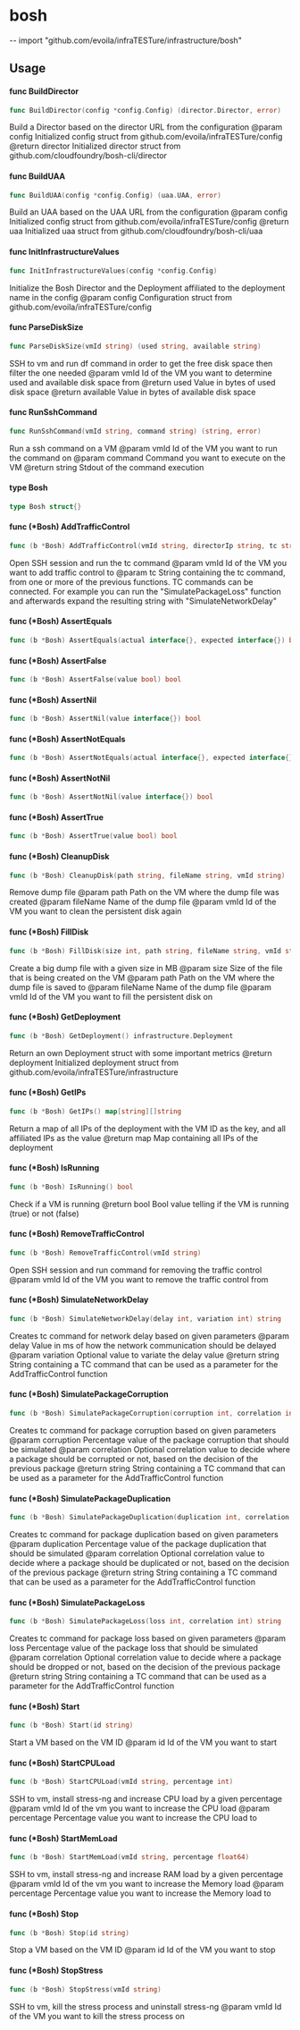 # bosh
--
    import "github.com/evoila/infraTESTure/infrastructure/bosh"


## Usage

#### func  BuildDirector

```go
func BuildDirector(config *config.Config) (director.Director, error)
```
Build a Director based on the director URL from the configuration 
@param config Initialized config struct from github.com/evoila/infraTESTure/config 
@return director Initialized director struct from github.com/cloudfoundry/bosh-cli/director

#### func  BuildUAA

```go
func BuildUAA(config *config.Config) (uaa.UAA, error)
```
Build an UAA based on the UAA URL from the configuration 
@param config Initialized config struct from github.com/evoila/infraTESTure/config 
@return uaa Initialized uaa struct from github.com/cloudfoundry/bosh-cli/uaa

#### func  InitInfrastructureValues

```go
func InitInfrastructureValues(config *config.Config)
```
Initialize the Bosh Director and the Deployment affiliated to the deployment name in the config 
@param config Configuration struct from github.com/evoila/infraTESTure/config

#### func  ParseDiskSize

```go
func ParseDiskSize(vmId string) (used string, available string)
```
SSH to vm and run df command in order to get the free disk space then filter the one needed 
@param vmId Id of the VM you want to determine used and available disk space from @return used Value in bytes of used disk space 
@return available Value in bytes of available disk space

#### func  RunSshCommand

```go
func RunSshCommand(vmId string, command string) (string, error)
```
Run a ssh command on a VM @param vmId Id of the VM you want to run the command on 
@param command Command you want to execute on the VM 
@return string Stdout of the command execution

#### type Bosh

```go
type Bosh struct{}
```


#### func (*Bosh) AddTrafficControl

```go
func (b *Bosh) AddTrafficControl(vmId string, directorIp string, tc string)
```
Open SSH session and run the tc command 
@param vmId Id of the VM you want to add traffic control to 
@param tc String containing the tc command, from one or more of the previous functions.
TC commands can be connected. For example you can run the "SimulatePackageLoss" function and afterwards expand the resulting string with "SimulateNetworkDelay"

#### func (*Bosh) AssertEquals

```go
func (b *Bosh) AssertEquals(actual interface{}, expected interface{}) bool
```

#### func (*Bosh) AssertFalse

```go
func (b *Bosh) AssertFalse(value bool) bool
```

#### func (*Bosh) AssertNil

```go
func (b *Bosh) AssertNil(value interface{}) bool
```

#### func (*Bosh) AssertNotEquals

```go
func (b *Bosh) AssertNotEquals(actual interface{}, expected interface{}) bool
```

#### func (*Bosh) AssertNotNil

```go
func (b *Bosh) AssertNotNil(value interface{}) bool
```

#### func (*Bosh) AssertTrue

```go
func (b *Bosh) AssertTrue(value bool) bool
```

#### func (*Bosh) CleanupDisk

```go
func (b *Bosh) CleanupDisk(path string, fileName string, vmId string)
```
Remove dump file 
@param path Path on the VM where the dump file was created
@param fileName Name of the dump file @param vmId Id of the VM you want to clean the persistent disk again

#### func (*Bosh) FillDisk

```go
func (b *Bosh) FillDisk(size int, path string, fileName string, vmId string)
```
Create a big dump file with a given size in MB @param size Size of the file that is being created on the VM 
@param path Path on the VM where the dump file is saved to 
@param fileName Name of the dump file @param vmId Id of the VM you want to fill the persistent disk on

#### func (*Bosh) GetDeployment

```go
func (b *Bosh) GetDeployment() infrastructure.Deployment
```
Return an own Deployment struct with some important metrics 
@return deployment Initialized deployment struct from github.com/evoila/infraTESTure/infrastructure

#### func (*Bosh) GetIPs

```go
func (b *Bosh) GetIPs() map[string][]string
```
Return a map of all IPs of the deployment with the VM ID as the key, and all affiliated IPs as the value 
@return map Map containing all IPs of the deployment

#### func (*Bosh) IsRunning

```go
func (b *Bosh) IsRunning() bool
```
Check if a VM is running 
@return bool Bool value telling if the VM is running (true) or not (false)

#### func (*Bosh) RemoveTrafficControl

```go
func (b *Bosh) RemoveTrafficControl(vmId string)
```
Open SSH session and run command for removing the traffic control 
@param vmId Id of the VM you want to remove the traffic control from

#### func (*Bosh) SimulateNetworkDelay

```go
func (b *Bosh) SimulateNetworkDelay(delay int, variation int) string
```
Creates tc command for network delay based on given parameters 
@param delay Value in ms of how the network communication should be delayed 
@param variation Optional value to variate the delay value 
@return string String containing a TC command that can be used as a parameter for the AddTrafficControl function

#### func (*Bosh) SimulatePackageCorruption

```go
func (b *Bosh) SimulatePackageCorruption(corruption int, correlation int) string
```
Creates tc command for package corruption based on given parameters 
@param corruption Percentage value of the package corruption that should be simulated
@param correlation Optional correlation value to decide where a package should be corrupted or not, based on the decision of the previous package 
@return string String containing a TC command that can be used as a parameter for the
AddTrafficControl function

#### func (*Bosh) SimulatePackageDuplication

```go
func (b *Bosh) SimulatePackageDuplication(duplication int, correlation int) string
```
Creates tc command for package duplication based on given parameters 
@param duplication Percentage value of the package duplication that should be simulated
@param correlation Optional correlation value to decide where a package should
be duplicated or not, based on the decision of the previous package 
@return string String containing a TC command that can be used as a parameter for the AddTrafficControl function

#### func (*Bosh) SimulatePackageLoss

```go
func (b *Bosh) SimulatePackageLoss(loss int, correlation int) string
```
Creates tc command for package loss based on given parameters 
@param loss Percentage value of the package loss that should be simulated 
@param correlation Optional correlation value to decide where a package should be dropped or not, based on the decision of the previous package 
@return string String containing a TC command that can be used as a parameter for the AddTrafficControl function

#### func (*Bosh) Start

```go
func (b *Bosh) Start(id string)
```
Start a VM based on the VM ID 
@param id Id of the VM you want to start

#### func (*Bosh) StartCPULoad

```go
func (b *Bosh) StartCPULoad(vmId string, percentage int)
```
SSH to vm, install stress-ng and increase CPU load by a given percentage 
@param vmId Id of the vm you want to increase the CPU load 
@param percentage Percentage value you want to increase the CPU load to

#### func (*Bosh) StartMemLoad

```go
func (b *Bosh) StartMemLoad(vmId string, percentage float64)
```
SSH to vm, install stress-ng and increase RAM load by a given percentage 
@param vmId Id of the vm you want to increase the Memory load 
@param percentage Percentage value you want to increase the Memory load to

#### func (*Bosh) Stop

```go
func (b *Bosh) Stop(id string)
```
Stop a VM based on the VM ID 
@param id Id of the VM you want to stop

#### func (*Bosh) StopStress

```go
func (b *Bosh) StopStress(vmId string)
```
SSH to vm, kill the stress process and uninstall stress-ng 
@param vmId Id of the VM you want to kill the stress process on
